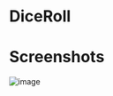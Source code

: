 # DiceRoll


# Screenshots

![image](https://user-images.githubusercontent.com/104214436/165535756-02eb019e-ce32-4580-9d78-7213a3862002.png)
